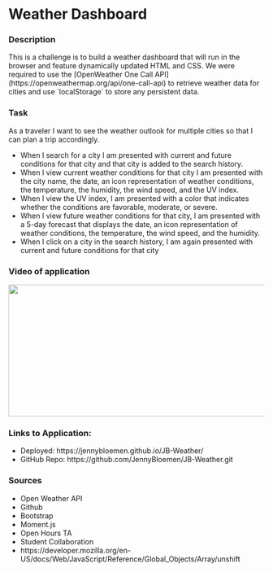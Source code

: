 <h1>Weather Dashboard</h1>

<h3>Description</h3>
This is a challenge is to build a weather dashboard that will run in the browser and feature dynamically updated HTML and CSS. We were required to use the [OpenWeather One Call API](https://openweathermap.org/api/one-call-api) to retrieve weather data for cities and use `localStorage` to store any persistent data.
<br>
<h3>Task</h3>
As a traveler I want to see the weather outlook for multiple cities
so that I can plan a trip accordingly.
<ul>
  <li>When I search for a city I am presented with current and future conditions for that city and that city is added to the search history.</li>
  <li>When I view current weather conditions for that city I am presented with the city name, the date, an icon representation of weather conditions, the temperature, the humidity, the wind speed, and the UV index.
  </li>
  <li>When I view the UV index, I am presented with a color that indicates whether the conditions are favorable, moderate, or severe.</li>
  <li>When I view future weather conditions for that city, I am presented with a 5-day forecast that displays the date, an icon representation of weather conditions, the temperature, the wind speed, and the humidity.
  </li>
  <li>When I click on a city in the search history, I am again presented with current and future conditions for that city
  </li>
</ul>
<h3>Video of application</h3>
<img src="./Assets/WeatherDashboard.gif" width="540" height="259"/>
<br>
<h3>Links to Application:</h3>
<ul>
    <li>Deployed: https://jennybloemen.github.io/JB-Weather/</li>
    <li>GitHub Repo: https://github.com/JennyBloemen/JB-Weather.git</li>
  </ul>
<h3>Sources</h3>
<ul>
  <li>Open Weather API</li> 
  <li>Github</li>
  <li>Bootstrap</li>
  <li>Moment.js</li>
  <li>Open Hours TA</li>
  <li>Student Collaboration</li>
  <li>https://developer.mozilla.org/en-US/docs/Web/JavaScript/Reference/Global_Objects/Array/unshift</li>
  </ul>
